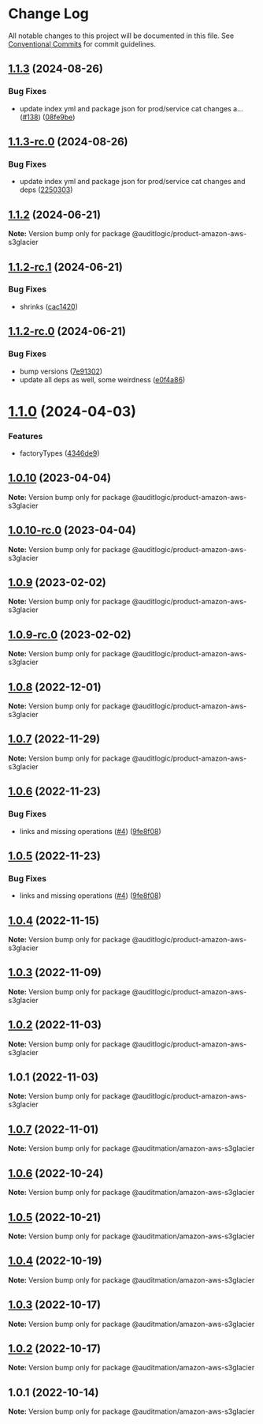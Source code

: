 # Change Log

All notable changes to this project will be documented in this file.
See [Conventional Commits](https://conventionalcommits.org) for commit guidelines.

## [1.1.3](https://github.com/auditlogic/product/compare/@auditlogic/product-amazon-aws-s3glacier@1.1.2...@auditlogic/product-amazon-aws-s3glacier@1.1.3) (2024-08-26)


### Bug Fixes

* update index yml and package json for prod/service cat changes a… ([#138](https://github.com/auditlogic/product/issues/138)) ([08fe9be](https://github.com/auditlogic/product/commit/08fe9beb1c8457462a19bc69caa02e6212d97e1a))





## [1.1.3-rc.0](https://github.com/auditlogic/product/compare/@auditlogic/product-amazon-aws-s3glacier@1.1.2...@auditlogic/product-amazon-aws-s3glacier@1.1.3-rc.0) (2024-08-26)


### Bug Fixes

* update index yml and package json for prod/service cat changes and deps ([2250303](https://github.com/auditlogic/product/commit/225030363a363608240135b7ebed386b28f01e4b))





## [1.1.2](https://github.com/auditlogic/product/compare/@auditlogic/product-amazon-aws-s3glacier@1.1.2-rc.1...@auditlogic/product-amazon-aws-s3glacier@1.1.2) (2024-06-21)

**Note:** Version bump only for package @auditlogic/product-amazon-aws-s3glacier





## [1.1.2-rc.1](https://github.com/auditlogic/product/compare/@auditlogic/product-amazon-aws-s3glacier@1.1.2-rc.0...@auditlogic/product-amazon-aws-s3glacier@1.1.2-rc.1) (2024-06-21)


### Bug Fixes

* shrinks ([cac1420](https://github.com/auditlogic/product/commit/cac14200fefcd8183ab69fe89a47bd3f70f563e9))





## [1.1.2-rc.0](https://github.com/auditlogic/product/compare/@auditlogic/product-amazon-aws-s3glacier@1.1.0...@auditlogic/product-amazon-aws-s3glacier@1.1.2-rc.0) (2024-06-21)


### Bug Fixes

* bump versions ([7e91302](https://github.com/auditlogic/product/commit/7e913023b8b312150ed7762c32fbbe616be71de5))
* update all deps as well, some weirdness ([e0f4a86](https://github.com/auditlogic/product/commit/e0f4a864714e2d3de6bbf3da014d5312fe53be2f))





# [1.1.0](https://github.com/auditlogic/product/compare/@auditlogic/product-amazon-aws-s3glacier@1.0.10...@auditlogic/product-amazon-aws-s3glacier@1.1.0) (2024-04-03)


### Features

* factoryTypes ([4346de9](https://github.com/auditlogic/product/commit/4346de92693aee892fccf725338ffc7b80ab182b))





## [1.0.10](https://github.com/auditlogic/product/compare/@auditlogic/product-amazon-aws-s3glacier@1.0.9...@auditlogic/product-amazon-aws-s3glacier@1.0.10) (2023-04-04)

**Note:** Version bump only for package @auditlogic/product-amazon-aws-s3glacier





## [1.0.10-rc.0](https://github.com/auditlogic/product/compare/@auditlogic/product-amazon-aws-s3glacier@1.0.9...@auditlogic/product-amazon-aws-s3glacier@1.0.10-rc.0) (2023-04-04)

**Note:** Version bump only for package @auditlogic/product-amazon-aws-s3glacier





## [1.0.9](https://github.com/auditlogic/product/compare/@auditlogic/product-amazon-aws-s3glacier@1.0.8...@auditlogic/product-amazon-aws-s3glacier@1.0.9) (2023-02-02)

**Note:** Version bump only for package @auditlogic/product-amazon-aws-s3glacier





## [1.0.9-rc.0](https://github.com/auditlogic/product/compare/@auditlogic/product-amazon-aws-s3glacier@1.0.8...@auditlogic/product-amazon-aws-s3glacier@1.0.9-rc.0) (2023-02-02)

**Note:** Version bump only for package @auditlogic/product-amazon-aws-s3glacier





## [1.0.8](https://github.com/auditlogic/product/compare/@auditlogic/product-amazon-aws-s3glacier@1.0.7...@auditlogic/product-amazon-aws-s3glacier@1.0.8) (2022-12-01)

**Note:** Version bump only for package @auditlogic/product-amazon-aws-s3glacier





## [1.0.7](https://github.com/auditlogic/product/compare/@auditlogic/product-amazon-aws-s3glacier@1.0.6...@auditlogic/product-amazon-aws-s3glacier@1.0.7) (2022-11-29)

**Note:** Version bump only for package @auditlogic/product-amazon-aws-s3glacier





## [1.0.6](https://github.com/auditlogic/product/compare/@auditlogic/product-amazon-aws-s3glacier@1.0.4...@auditlogic/product-amazon-aws-s3glacier@1.0.6) (2022-11-23)


### Bug Fixes

* links and missing operations ([#4](https://github.com/auditlogic/product/issues/4)) ([9fe8f08](https://github.com/auditlogic/product/commit/9fe8f08fe7c57fdb79f991ac35bd6ac2e7dcad38))





## [1.0.5](https://github.com/auditlogic/product/compare/@auditlogic/product-amazon-aws-s3glacier@1.0.4...@auditlogic/product-amazon-aws-s3glacier@1.0.5) (2022-11-23)


### Bug Fixes

* links and missing operations ([#4](https://github.com/auditlogic/product/issues/4)) ([9fe8f08](https://github.com/auditlogic/product/commit/9fe8f08fe7c57fdb79f991ac35bd6ac2e7dcad38))





## [1.0.4](https://github.com/auditlogic/product/compare/@auditlogic/product-amazon-aws-s3glacier@1.0.3...@auditlogic/product-amazon-aws-s3glacier@1.0.4) (2022-11-15)

**Note:** Version bump only for package @auditlogic/product-amazon-aws-s3glacier





## [1.0.3](https://github.com/auditlogic/product/compare/@auditlogic/product-amazon-aws-s3glacier@1.0.2...@auditlogic/product-amazon-aws-s3glacier@1.0.3) (2022-11-09)

**Note:** Version bump only for package @auditlogic/product-amazon-aws-s3glacier





## [1.0.2](https://github.com/auditlogic/product/compare/@auditlogic/product-amazon-aws-s3glacier@1.0.1...@auditlogic/product-amazon-aws-s3glacier@1.0.2) (2022-11-03)

**Note:** Version bump only for package @auditlogic/product-amazon-aws-s3glacier





## 1.0.1 (2022-11-03)

**Note:** Version bump only for package @auditlogic/product-amazon-aws-s3glacier





## [1.0.7](https://github.com/auditmation/store-content/compare/@auditmation/amazon-aws-s3glacier@1.0.6...@auditmation/amazon-aws-s3glacier@1.0.7) (2022-11-01)

**Note:** Version bump only for package @auditmation/amazon-aws-s3glacier





## [1.0.6](https://github.com/auditmation/store-content/compare/@auditmation/amazon-aws-s3glacier@1.0.5...@auditmation/amazon-aws-s3glacier@1.0.6) (2022-10-24)

**Note:** Version bump only for package @auditmation/amazon-aws-s3glacier





## [1.0.5](https://github.com/auditmation/store-content/compare/@auditmation/amazon-aws-s3glacier@1.0.4...@auditmation/amazon-aws-s3glacier@1.0.5) (2022-10-21)

**Note:** Version bump only for package @auditmation/amazon-aws-s3glacier





## [1.0.4](https://github.com/auditmation/store-content/compare/@auditmation/amazon-aws-s3glacier@1.0.3...@auditmation/amazon-aws-s3glacier@1.0.4) (2022-10-19)

**Note:** Version bump only for package @auditmation/amazon-aws-s3glacier





## [1.0.3](https://github.com/auditmation/store-content/compare/@auditmation/amazon-aws-s3glacier@1.0.2...@auditmation/amazon-aws-s3glacier@1.0.3) (2022-10-17)

**Note:** Version bump only for package @auditmation/amazon-aws-s3glacier





## [1.0.2](https://github.com/auditmation/store-content/compare/@auditmation/amazon-aws-s3glacier@1.0.1...@auditmation/amazon-aws-s3glacier@1.0.2) (2022-10-17)

**Note:** Version bump only for package @auditmation/amazon-aws-s3glacier





## 1.0.1 (2022-10-14)

**Note:** Version bump only for package @auditmation/amazon-aws-s3glacier
